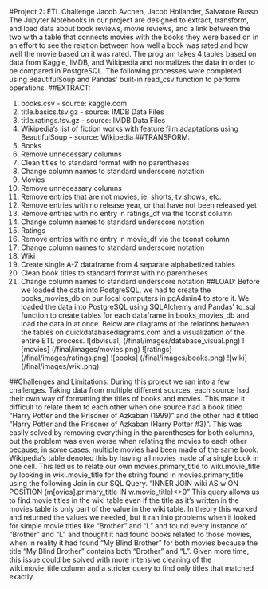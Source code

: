 #Project 2: ETL Challenge
Jacob Avchen, Jacob Hollander, Salvatore Russo
The Jupyter Notebooks in our project are designed to extract, transform, and load data about book reviews, movie reviews, and a link between the two with a table that connects movies with the books they were based on in an effort to see the relation between how well a book was rated and how well the movie based on it was rated.
The program takes 4 tables based on data from Kaggle, IMDB, and Wikipedia and normalizes the data in order to be compared in PostgreSQL.
The following processes were completed using BeautifulSoup and Pandas’ built-in read_csv function to perform operations.
##EXTRACT:
1.	books.csv - source: kaggle.com
2.	title.basics.tsv.gz - source: IMDB Data Files
3.	title.ratings.tsv.gz - source: IMDB Data Files
4.	Wikipedia’s list of fiction works with feature film adaptations using BeautifulSoup - source: Wikipedia
##TRANSFORM:
1.	Books
  1.	Remove unnecessary columns
  1.	Clean titles to standard format with no parentheses
  1.	Change column names to standard underscore notation
1.	Movies
  1.	Remove unnecessary columns
  1.	Remove entries that are not movies, ie: shorts, tv shows, etc.
  1.	Remove entries with no release year, or that have not been released yet
  1.	Remove entries with no entry in ratings_df via the tconst column
  1.	Change column names to standard underscore notation
1.	Ratings
  1.	Remove entries with no entry in movie_df via the tconst column
  1.	Change column names to standard underscore notation
1.	Wiki
  1.	Create single A-Z dataframe from 4 separate alphabetized tables
  1.	Clean book titles to standard format with no parentheses
  1.	Change column names to standard underscore notation
##LOAD:
Before we loaded the data into PostgreSQL, we had to create the books_movies_db on our local computers in pgAdmin4 to store it. We loaded the data into PostgreSQL using SQLAlchemy and Pandas’ to_sql function to create tables for each dataframe in books_movies_db and load the data in at once. Below are diagrams of the relations between the tables on quickdatabasediagrams.com and a visualization of the entire ETL process.
![dbvisual] (/final/images/database_visual.png)
![movies] (/final/images/movies.png)
![ratings] (/final/images/ratings.png)
![books] (/final/images/books.png)
![wiki] (/final/images/wiki.png)


##Challenges and Limitations:
During this project we ran into a few challenges. Taking data from multiple different sources, each source had their own way of formatting the titles of books and movies. This made it difficult to relate them to each other when one source had a book titled “Harry Potter and the Prisoner of Azkaban (1999)” and the other had it titled “Harry Potter and the Prisoner of Azkaban (Harry Potter #3)”. This was easily solved by removing everything in the parentheses for both columns, but the problem was even worse when relating the movies to each other because, in some cases, multiple movies had been made of the same book. Wikipedia’s table denoted this by having all movies made of a single book in one cell. This led us to relate our own movies.primary_title to wiki.movie_title by looking in wiki.movie_title for the string found in movies.primary_title using the following Join in our SQL Query.
“INNER JOIN wiki AS w ON POSITION (m[ovies].primary_title IN w.movie_title)<>0”
This query allows us to find movie titles in the wiki table even if the title as it’s written in the movies table is only part of the value in the wiki table. In theory this worked and returned the values we needed, but it ran into problems when it looked for simple movie titles like “Brother” and “L” and found every instance of “Brother” and “L” and thought it had found books related to those movies, when in reality it had found “My Blind Brother” for both movies because the title “My Blind Brother” contains both “Brother” and “L”. Given more time, this issue could be solved with more intensive cleaning of the wiki.movie_title column and a stricter query to find only titles that matched exactly.
